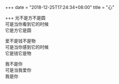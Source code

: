 +++
date = "2018-12-25T17:24:34+08:00"
title = "心"

+++
光不是方不是圆  
可是当你看到它的时候  
它是方它是圆  
  
爱不是钱不是物  
可是当你感到它的时候  
它是钱它是物  
  
我不是你  
可是当我爱你  
我是你  